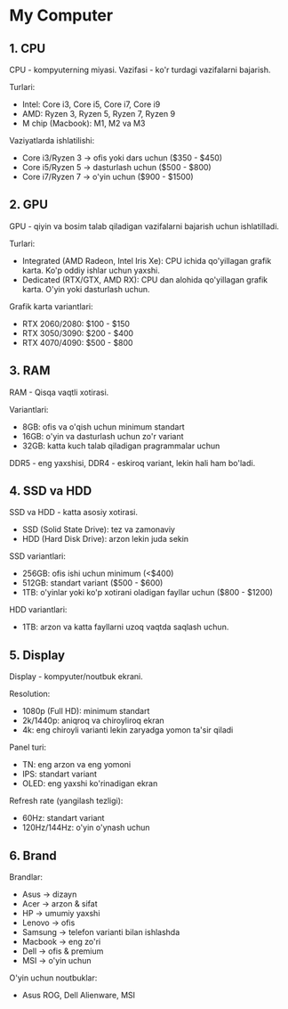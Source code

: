 # My Computer

## 1. CPU

CPU - kompyuterning miyasi. Vazifasi - ko'r turdagi vazifalarni bajarish.

Turlari:

- Intel: Core i3, Core i5, Core i7, Core i9
- AMD: Ryzen 3, Ryzen 5, Ryzen 7, Ryzen 9
- M chip (Macbook): M1, M2 va M3

Vaziyatlarda ishlatilishi:

- Core i3/Ryzen 3 -> ofis yoki dars uchun ($350 - $450)
- Core i5/Ryzen 5 -> dasturlash uchun ($500 - $800)
- Core i7/Ryzen 7 -> o'yin uchun ($900 - $1500)

## 2. GPU

GPU - qiyin va bosim talab qiladigan vazifalarni bajarish uchun ishlatilladi.

Turlari:

- Integrated (AMD Radeon, Intel Iris Xe): CPU ichida qo'yillagan grafik karta. Ko'p oddiy ishlar uchun yaxshi.
- Dedicated (RTX/GTX, AMD RX): CPU dan alohida qo'yillagan grafik karta. O'yin yoki dasturlash uchun.

Grafik karta variantlari:

- RTX 2060/2080: $100 - $150
- RTX 3050/3090: $200 - $400
- RTX 4070/4090: $500 - $800

## 3. RAM

RAM - Qisqa vaqtli xotirasi.

Variantlari:

- 8GB: ofis va o'qish uchun minimum standart
- 16GB: o'yin va dasturlash uchun zo'r variant
- 32GB: katta kuch talab qiladigan pragrammalar uchun

DDR5 - eng yaxshisi, DDR4 - eskiroq variant, lekin hali ham bo'ladi.

## 4. SSD va HDD

SSD va HDD - katta asosiy xotirasi.

- SSD (Solid State Drive): tez va zamonaviy
- HDD (Hard Disk Drive): arzon lekin juda sekin

SSD variantlari:

- 256GB: ofis ishi uchun minimum (<$400)
- 512GB: standart variant ($500 - $600)
- 1TB: o'yinlar yoki ko'p xotirani oladigan fayllar uchun ($800 - $1200)

HDD variantlari:

- 1TB: arzon va katta fayllarni uzoq vaqtda saqlash uchun.

## 5. Display

Display - kompyuter/noutbuk ekrani.

Resolution:

- 1080p (Full HD): minimum standart
- 2k/1440p: aniqroq va chiroyliroq ekran
- 4k: eng chiroyli varianti lekin zaryadga yomon ta'sir qiladi

Panel turi:

- TN: eng arzon va eng yomoni
- IPS: standart variant
- OLED: eng yaxshi ko'rinadigan ekran

Refresh rate (yangilash tezligi):

- 60Hz: standart variant
- 120Hz/144Hz: o'yin o'ynash uchun

## 6. Brand

Brandlar:

- Asus -> dizayn
- Acer -> arzon & sifat
- HP -> umumiy yaxshi
- Lenovo -> ofis
- Samsung -> telefon varianti bilan ishlashda
- Macbook -> eng zo'ri
- Dell -> ofis & premium
- MSI -> o'yin uchun

O'yin uchun noutbuklar:

- Asus ROG, Dell Alienware, MSI